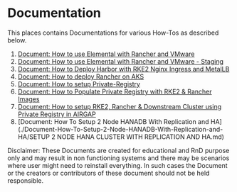 # Documentation
This places contains Documentations for various How-Tos as described below.

1. [Document: How to use Elemental with Rancher and VMware](./Document-Elemental-Vmware-Prod-TPU-Emulate/How-to-use-Elemental-with-Rancher-and-VMware.md)
2. [Document: How to use Elemental with Rancher and VMware - Staging](./Document-Elemental-Vmware-Staging/How-to-use-Elemental-with-Rancher-and-VMware-Staging.md)
3. [Document: How to Deploy Harbor with RKE2 Nginx Ingress and MetalLB](./Document-Harbor-RKE2-Nginx-Ingress-MetalLB/Harbor-with-RKE2-Persistentvolume-Ingress-MetalLB.md)
4. [Document: How to deploy Rancher on AKS](./Document-Rancher-Deployment-on-AKS/Rancher-on-AKS.md)
5. [Document: How to setup Private-Registry](./Document-Setup-RKE2-With-Rancher-in-HA-AIRGAP/Document-1-Setup-Private-Registry.md)
6. [Document: How to Populate Private Registry with RKE2 & Rancher Images](./Document-Setup-RKE2-With-Rancher-in-HA-AIRGAP/Document-2-Populate-Private-Registry-RKE2&Rancher-Images.md)
7. [Document: How to setup RKE2, Rancher & Downstream Cluster using Private Registry in AIRGAP](./Document-Setup-RKE2-With-Rancher-in-HA-AIRGAP/Document-3-Provision-Airgap-RKE2-Rancher-Downstrstream-Cluster-using-Private-Registry.md)
8. [Document: How To Setup 2 Node HANADB With Replication and HA](./Document-How-To-Setup-2-Node-HANADB-With-Replication-and-HA/SETUP 2 NODE HANA CLUSTER WITH REPLICATION AND HA.md)

Disclaimer: These Documents are created for educational and RnD purpose only and may result in non functioning systems and there may be scenarios where user might need to reinstall everything. In such cases the Document or the creators or contributors of these document should not be held responsible.
